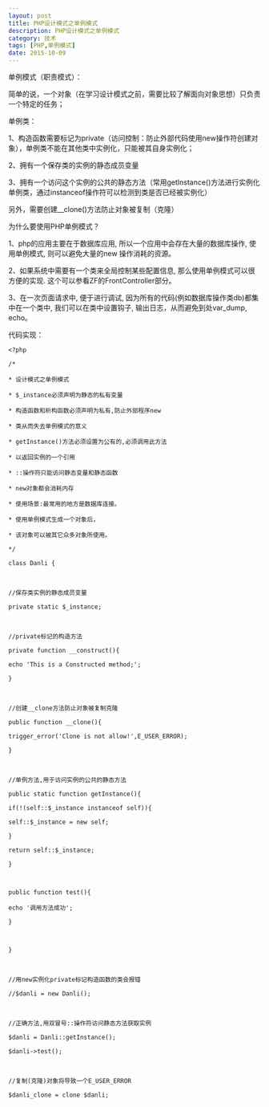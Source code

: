 ```yaml
---
layout: post
title: PHP设计模式之单例模式
description: PHP设计模式之单例模式
category: 技术
tags: [PHP,单例模式]
date: 2015-10-09
---
```


单例模式（职责模式）：

简单的说，一个对象（在学习设计模式之前，需要比较了解面向对象思想）只负责一个特定的任务；
<!-- more -->
单例类：

1、构造函数需要标记为private（访问控制：防止外部代码使用new操作符创建对象），单例类不能在其他类中实例化，只能被其自身实例化；

2、拥有一个保存类的实例的静态成员变量

3、拥有一个访问这个实例的公共的静态方法（常用getInstance()方法进行实例化单例类，通过instanceof操作符可以检测到类是否已经被实例化）

另外，需要创建__clone()方法防止对象被复制（克隆）

为什么要使用PHP单例模式？

1、php的应用主要在于数据库应用, 所以一个应用中会存在大量的数据库操作, 使用单例模式, 则可以避免大量的new 操作消耗的资源。

2、如果系统中需要有一个类来全局控制某些配置信息, 那么使用单例模式可以很方便的实现. 这个可以参看ZF的FrontController部分。

3、在一次页面请求中, 便于进行调试, 因为所有的代码(例如数据库操作类db)都集中在一个类中, 我们可以在类中设置钩子, 输出日志，从而避免到处var_dump, echo。

代码实现：

    <?php

    /*

    * 设计模式之单例模式

    * $_instance必须声明为静态的私有变量

    * 构造函数和析构函数必须声明为私有,防止外部程序new

    * 类从而失去单例模式的意义

    * getInstance()方法必须设置为公有的,必须调用此方法

    * 以返回实例的一个引用

    * ::操作符只能访问静态变量和静态函数

    * new对象都会消耗内存

    * 使用场景:最常用的地方是数据库连接。 

    * 使用单例模式生成一个对象后，

    * 该对象可以被其它众多对象所使用。 

    */

    class Danli {

     

    //保存类实例的静态成员变量

    private static $_instance;

     

    //private标记的构造方法

    private function __construct(){

    echo 'This is a Constructed method;';

    }

     

    //创建__clone方法防止对象被复制克隆

    public function __clone(){

    trigger_error('Clone is not allow!',E_USER_ERROR);

    }

     

    //单例方法,用于访问实例的公共的静态方法

    public static function getInstance(){

    if(!(self::$_instance instanceof self)){

    self::$_instance = new self;

    }

    return self::$_instance;

    }

     

    public function test(){

    echo '调用方法成功';

    }

     

    }

     

    //用new实例化private标记构造函数的类会报错

    //$danli = new Danli();

     

    //正确方法,用双冒号::操作符访问静态方法获取实例

    $danli = Danli::getInstance();

    $danli->test();

     

    //复制(克隆)对象将导致一个E_USER_ERROR

    $danli_clone = clone $danli; 